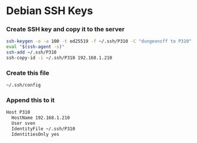 # Debian SSH Keys
### Create SSH key and copy it to the server

```sh
ssh-keygen -o -a 100 -t ed25519 -f ~/.ssh/P310 -C "dungeonsff to P310"
eval "$(ssh-agent -s)"
ssh-add ~/.ssh/P310
ssh-copy-id -i ~/.ssh/P310 192.168.1.210
```

### Create this file
```sh 
~/.ssh/config 
```
### Append this to it
```sh
Host P310
  HostName 192.168.1.210
  User sven
  IdentityFile ~/.ssh/P310
  IdentitiesOnly yes
```
